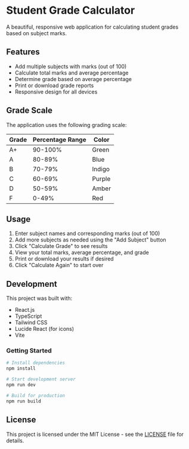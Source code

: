 # Student Grade Calculator

A beautiful, responsive web application for calculating student grades based on subject marks.

## Features

- Add multiple subjects with marks (out of 100)
- Calculate total marks and average percentage
- Determine grade based on average percentage
- Print or download grade reports
- Responsive design for all devices

## Grade Scale

The application uses the following grading scale:

| Grade | Percentage Range | Color  |
|-------|------------------|--------|
| A+    | 90-100%          | Green  |
| A     | 80-89%           | Blue   |
| B     | 70-79%           | Indigo |
| C     | 60-69%           | Purple |
| D     | 50-59%           | Amber  |
| F     | 0-49%            | Red    |

## Usage

1. Enter subject names and corresponding marks (out of 100)
2. Add more subjects as needed using the "Add Subject" button
3. Click "Calculate Grade" to see results
4. View your total marks, average percentage, and grade
5. Print or download your results if desired
6. Click "Calculate Again" to start over

## Development

This project was built with:

- React.js
- TypeScript
- Tailwind CSS
- Lucide React (for icons)
- Vite

### Getting Started

```bash
# Install dependencies
npm install

# Start development server
npm run dev

# Build for production
npm run build
```

## License

This project is licensed under the MIT License - see the [LICENSE](LICENSE) file for details.